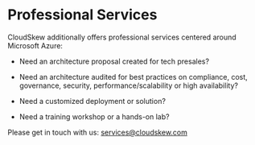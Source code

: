 # Professional Services

CloudSkew additionally offers professional services centered around Microsoft Azure:

* Need an architecture proposal created for tech presales?

* Need an architecture audited for best practices on compliance, cost, governance, security, performance/scalability or high availability?

* Need a customized deployment or solution?

* Need a training workshop or a hands-on lab?

Please get in touch with us: [services@cloudskew.com](mailto:services@cloudskew.com)
